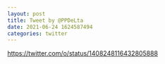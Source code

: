```yaml
--- 
layout: post 
title: Tweet by @PPDeLta 
date: 2021-06-24 1624587494 
categories: twitter 
--- 
```

https://twitter.com/o/status/1408248116432805888